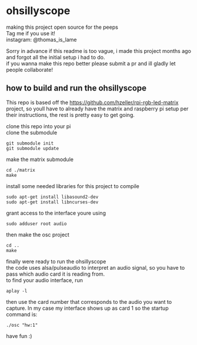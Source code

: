 # ohsillyscope
making this project open source for the peeps \
Tag me if you use it! \
instagram: @thomas_is_lame

Sorry in advance if this readme is too vague, i made this project months ago and forgot all the initial setup i had to do.\
if you wanna make this repo better please submit a pr and ill gladly let people collaborate!

## how to build and run the ohsillyscope
This repo is based off the https://github.com/hzeller/rpi-rgb-led-matrix project, so youll have to already have the matrix and raspberry pi setup per their instructions, the rest is pretty easy to get going.

clone this repo into your pi\
clone the submodule 
```
git submodule init 
git submodule update
```
make the matrix submodule
```
cd ./matrix
make
```
install some needed libraries for this project to compile
```
sudo apt-get install libasound2-dev
sudo apt-get install libncurses-dev
```
grant access to the interface youre using
```
sudo adduser root audio
```
then make the osc project
```
cd ..
make
```
finally were ready to run the ohsillyscope\
the code uses alsa/pulseaudio to interpret an audio signal, so you have to pass which audio card it is reading from.\
to find your audio interface, run
```
aplay -l
```
then use the card number that corresponds to the audio you want to capture. In my case my interface shows up as card 1 so the startup command is:
```
./osc "hw:1"
```

have fun :)

